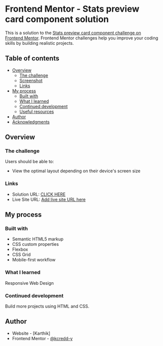 # Frontend Mentor - Stats preview card component solution

This is a solution to the [Stats preview card component challenge on Frontend Mentor](https://www.frontendmentor.io/challenges/stats-preview-card-component-8JqbgoU62). Frontend Mentor challenges help you improve your coding skills by building realistic projects.

## Table of contents

- [Overview](#overview)
  - [The challenge](#the-challenge)
  - [Screenshot](#screenshot)
  - [Links](#links)
- [My process](#my-process)
  - [Built with](#built-with)
  - [What I learned](#what-i-learned)
  - [Continued development](#continued-development)
  - [Useful resources](#useful-resources)
- [Author](#author)
- [Acknowledgments](#acknowledgments)

## Overview

### The challenge

Users should be able to:

- View the optimal layout depending on their device's screen size

### Links

- Solution URL: [CLICK HERE](https://github.com/kcredd-y/Frontend-Mentor-Stats-preview)
- Live Site URL: [Add live site URL here](https://kcredd-y.github.io/Frontend-Mentor-Stats-preview/)

## My process

### Built with

- Semantic HTML5 markup
- CSS custom properties
- Flexbox
- CSS Grid
- Mobile-first workflow

### What I learned

Responsive Web Design

### Continued development

Build more projects using HTML and CSS.

## Author

- Website - [Karthik]
- Frontend Mentor - [@kcredd-y](https://www.frontendmentor.io/profile/kcredd-y)
